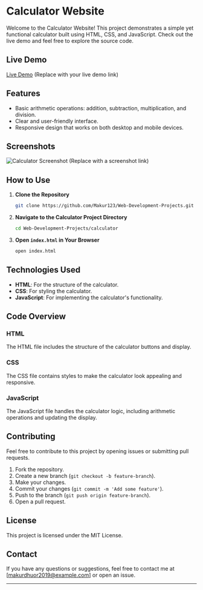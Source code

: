 # Calculator Website

Welcome to the Calculator Website! This project demonstrates a simple yet functional calculator built using HTML, CSS, and JavaScript. Check out the live demo and feel free to explore the source code.

## Live Demo

[Live Demo](#) (Replace with your live demo link)

## Features

- Basic arithmetic operations: addition, subtraction, multiplication, and division.
- Clear and user-friendly interface.
- Responsive design that works on both desktop and mobile devices.

## Screenshots

![Calculator Screenshot](#) (Replace with a screenshot link)

## How to Use

1. **Clone the Repository**

   ```sh
   git clone https://github.com/Makur123/Web-Development-Projects.git
   ```

2. **Navigate to the Calculator Project Directory**

   ```sh
   cd Web-Development-Projects/calculator
   ```

3. **Open `index.html` in Your Browser**

   ```sh
   open index.html
   ```

## Technologies Used

- **HTML**: For the structure of the calculator.
- **CSS**: For styling the calculator.
- **JavaScript**: For implementing the calculator's functionality.

## Code Overview

### HTML

The HTML file includes the structure of the calculator buttons and display.

### CSS

The CSS file contains styles to make the calculator look appealing and responsive.

### JavaScript

The JavaScript file handles the calculator logic, including arithmetic operations and updating the display.

## Contributing

Feel free to contribute to this project by opening issues or submitting pull requests.

1. Fork the repository.
2. Create a new branch (`git checkout -b feature-branch`).
3. Make your changes.
4. Commit your changes (`git commit -m 'Add some feature'`).
5. Push to the branch (`git push origin feature-branch`).
6. Open a pull request.

## License

This project is licensed under the MIT License.

## Contact

If you have any questions or suggestions, feel free to contact me at [makurdhuor2019@example.com] or open an issue.

---
